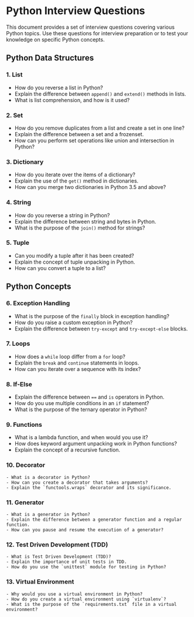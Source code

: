 # Python Interview Questions

This document provides a set of interview questions covering various Python topics. Use these questions for interview preparation or to test your knowledge on specific Python concepts.

## Python Data Structures

### 1. List
   - How do you reverse a list in Python?
   - Explain the difference between `append()` and `extend()` methods in lists.
   - What is list comprehension, and how is it used?

### 2. Set
   - How do you remove duplicates from a list and create a set in one line?
   - Explain the difference between a set and a frozenset.
   - How can you perform set operations like union and intersection in Python?

### 3. Dictionary
   - How do you iterate over the items of a dictionary?
   - Explain the use of the `get()` method in dictionaries.
   - How can you merge two dictionaries in Python 3.5 and above?

### 4. String
   - How do you reverse a string in Python?
   - Explain the difference between string and bytes in Python.
   - What is the purpose of the `join()` method for strings?

### 5. Tuple
   - Can you modify a tuple after it has been created?
   - Explain the concept of tuple unpacking in Python.
   - How can you convert a tuple to a list?

## Python Concepts

### 6. Exception Handling
   - What is the purpose of the `finally` block in exception handling?
   - How do you raise a custom exception in Python?
   - Explain the difference between `try-except` and `try-except-else` blocks.

### 7. Loops
   - How does a `while` loop differ from a `for` loop?
   - Explain the `break` and `continue` statements in loops.
   - How can you iterate over a sequence with its index?

### 8. If-Else
   - Explain the difference between `==` and `is` operators in Python.
   - How do you use multiple conditions in an `if` statement?
   - What is the purpose of the ternary operator in Python?

### 9. Functions
   - What is a lambda function, and when would you use it?
   - How does keyword argument unpacking work in Python functions?
   - Explain the concept of a recursive function.

### 10. Decorator
    - What is a decorator in Python?
    - How can you create a decorator that takes arguments?
    - Explain the `functools.wraps` decorator and its significance.

### 11. Generator
    - What is a generator in Python?
    - Explain the difference between a generator function and a regular function.
    - How can you pause and resume the execution of a generator?

### 12. Test Driven Development (TDD)
    - What is Test Driven Development (TDD)?
    - Explain the importance of unit tests in TDD.
    - How do you use the `unittest` module for testing in Python?

### 13. Virtual Environment
    - Why would you use a virtual environment in Python?
    - How do you create a virtual environment using `virtualenv`?
    - What is the purpose of the `requirements.txt` file in a virtual environment?